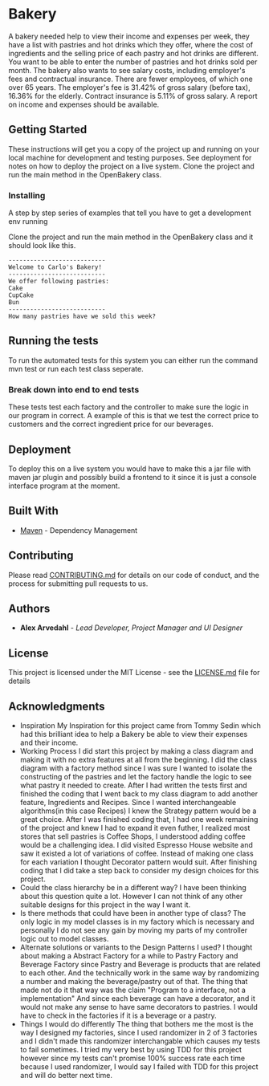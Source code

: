 # Bakery

A bakery needed help to view their income and expenses per week, they have a list with pastries and hot drinks which they offer, where the cost of ingredients and the selling price of each pastry and hot drinks are different.  You want to be able to enter the number of pastries and hot drinks sold per month.
The bakery also wants to see salary costs, including employer's fees and contractual insurance. There are fewer employees, of which one over 65 years. The employer's fee is 31.42% of gross salary (before tax), 16.36% for the elderly. Contract insurance is 5.11% of gross salary.
A report on income and expenses should be available.

## Getting Started

These instructions will get you a copy of the project up and running on your local machine for development and testing purposes. See deployment for notes on how to deploy the project on a live system.
Clone the project and run the main method in the OpenBakery class.


### Installing

A step by step series of examples that tell you have to get a development env running

Clone the project and run the main method in the OpenBakery class and it should look like this.

```
---------------------------
Welcome to Carlo's Bakery!
---------------------------
We offer following pastries:
Cake
CupCake
Bun
---------------------------
How many pastries have we sold this week? 
```


## Running the tests

To run the automated tests for this system you can either run the command mvn test or run each test class seperate. 

### Break down into end to end tests

These tests test each factory and the controller to make sure the logic in our program in correct. A example of this is that we test the correct price to customers and the correct ingredient price for our beverages.

## Deployment

To deploy this on a live system you would have to make this a jar file with maven jar plugin and possibly build a frontend to it since it is just a console interface program at the moment. 

## Built With

* [Maven](https://maven.apache.org/) - Dependency Management

## Contributing

Please read [CONTRIBUTING.md](https://gist.github.com/PurpleBooth/b24679402957c63ec426) for details on our code of conduct, and the process for submitting pull requests to us.

## Authors

* **Alex Arvedahl** - *Lead Developer, Project Manager and UI Designer* 

## License

This project is licensed under the MIT License - see the [LICENSE.md](LICENSE.md) file for details

## Acknowledgments

* Inspiration
	My Inspiration for this project came from Tommy Sedin which had this brilliant idea to help a Bakery be able to view their expenses and their income. 
* Working Process
	I did start this project by making a class diagram and making it with no extra features at all from the beginning. I did the class diagram with a factory method since I was sure I wanted to isolate the constructing of the pastries and let the factory handle the logic to see what pastry it needed to create.
After I had written the tests first and finished the coding that I went back to my class diagram to add another feature, Ingredients and Recipes. Since I wanted interchangeable algorithms(in this case Recipes) I knew the Strategy pattern would be a great choice. After I was finished coding that, I had one week remaining of the project and knew I had to expand it even futher, I realized most stores that sell pastries is Coffee Shops, I understood adding coffee would be a challenging idea. I did visited Espresso House website and saw it existed a lot of variations of coffee. Instead of making one class for each variation I thought Decorator pattern would suit. After finishing coding that I did take a step back to consider my design choices for this project.
* Could the class hierarchy be in a different way?
	I have been thinking about this question quite a lot. However I can not think of any other suitable designs for this project in the way I want it.
* Is there methods that could have been in another type of class?
	The only logic in my model classes is in my factory which is necessary and personally I do not see any gain by moving my parts of my controller logic out to model classes. 
* Alternate solutions or variants to the Design Patterns I used?
	I thought about making a Abstract Factory for a while to Pastry Factory and Beverage Factory since Pastry and Beverage is products that are related to each other. And the technically work in the same way by randomizing a number and making the beverage/pastry out of that. The thing that made not do it that way was the claim "Program to a interface, not a implementation" And since each beverage can have a decorator, and it would not make any sense to have same decorators to pastries. I would have to check in the factories if it is a beverage or a pastry. 
* Things I would do differently
	The thing that bothers me the most is the way I designed my factories, since I used randomizer in 2 of 3 factories and I didn't made this randomizer interchangable which causes my tests to fail sometimes. I tried my very best by using TDD for this project however since my tests can't promise 100% success rate each time because I used randomizer, I would say I failed with TDD for this project and will do better next time.



